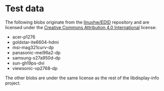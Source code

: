 # Test data

The following blobs originate from the [linuxhw/EDID] repository and are
licensed under the [Creative Commons Attribution 4.0 International][CC-BY-4.0]
license:

- acer-p1276
- goldstar-ite6604-hdmi
- msi-mag321curv-dp
- panasonic-mei96a2-dp
- samsung-s27a950d-dp
- sun-gh19ps-dvi
- viewsonic-vp2768-dp

The other blobs are under the same license as the rest of the libdisplay-info
project.

[linuxhw/EDID]: https://github.com/linuxhw/EDID
[CC-BY-4.0]: LICENSE.CC-BY-4.0

